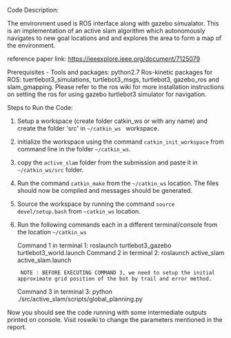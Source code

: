 Code Description:

The environment used is ROS interface along with gazebo simualator. This is an implementation of an active slam algorithm which autonomously navigates to new goal locations and and explores the area to form a map of the environment.

reference paper link: https://ieeexplore.ieee.org/document/7125079

Prerequisites - Tools and packages:
python2.7
Ros-kinetic
packages for ROS: tuertlebot3_simulations, turtlebot3_msgs, turtlebot3, gazebo_ros and slam_gmapping. Please refer to the ros wiki for more installation instructions on setting the ros for using gazebo turtlebot3 simulator for navigation.

Steps to Run the Code:
1. Setup a workspace (create folder catkin_ws or with any name) and create the folder 'src' in ```~/catkin_ws ``` workspace.
2. initialize the workspace using the command ```catkin_init_workspace``` from command line in the folder ```~/catkin_ws```.
3. copy the ```active_slam``` folder from the submission and paste it in ```~/catkin_ws/src``` folder.
4. Run the command ```catkin_make``` from the ```~/catkin_ws``` location. The files should now be compiled and messages should be generated.
5. Source the workspace by running the command ```source devel/setup.bash``` from ```~catkin_ws``` location.
6. Run the following commands each in a different terminal/console from the location ```~/catkin_ws```
	
	Command 1 in terminal 1:
		roslaunch turtlebot3_gazebo turtlebot3_world.launch
	Command 2 in terminal 2:
		roslaunch active_slam active_slam.launch 
		
		NOTE : BEFORE EXECUTING COMMAND 3, we need to setup the initial approximate grid position of the bot by trail and error method.
		
	Command 3 in terminal 3:
		python ./src/active_slam/scripts/global_planning.py

Now you should see the code running with some intermediate outputs printed on console. Visit roswiki to change the parameters mentioned in the report.

